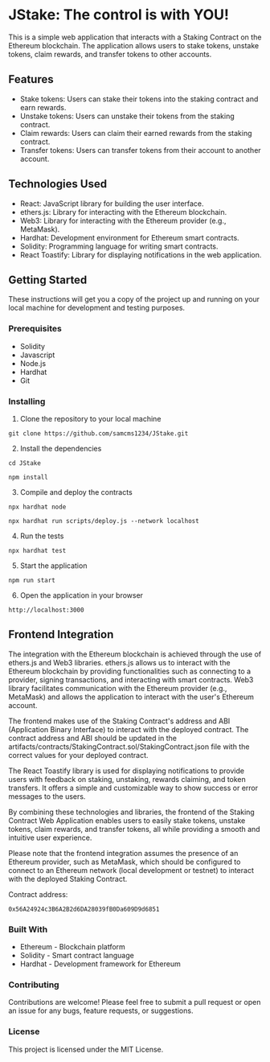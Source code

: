 # JStake: The control is with YOU!

This is a simple web application that interacts with a Staking Contract on the Ethereum blockchain. The application allows users to stake tokens, unstake tokens, claim rewards, and transfer tokens to other accounts.

## Features

- Stake tokens: Users can stake their tokens into the staking contract and earn rewards.
- Unstake tokens: Users can unstake their tokens from the staking contract.
- Claim rewards: Users can claim their earned rewards from the staking contract.
- Transfer tokens: Users can transfer tokens from their account to another account.

## Technologies Used

- React: JavaScript library for building the user interface.
- ethers.js: Library for interacting with the Ethereum blockchain.
- Web3: Library for interacting with the Ethereum provider (e.g., MetaMask).
- Hardhat: Development environment for Ethereum smart contracts.
- Solidity: Programming language for writing smart contracts.
- React Toastify: Library for displaying notifications in the web application.

## Getting Started

These instructions will get you a copy of the project up and running on your local machine for development and testing purposes.

### Prerequisites

- Solidity
- Javascript
- Node.js
- Hardhat
- Git

### Installing

1. Clone the repository to your local machine

```shell
git clone https://github.com/samcms1234/JStake.git
```

2. Install the dependencies

```shell
cd JStake
```
```shell
npm install
```

3. Compile and deploy the contracts

```shell
npx hardhat node
```

```shell
npx hardhat run scripts/deploy.js --network localhost
```

4. Run the tests

```shell
npx hardhat test
```

5. Start the application

```shell
npm run start
```

6. Open the application in your browser

```shell
http://localhost:3000
```

## Frontend Integration

The integration with the Ethereum blockchain is achieved through the use of ethers.js and Web3 libraries. ethers.js allows us to interact with the Ethereum blockchain by providing functionalities such as connecting to a provider, signing transactions, and interacting with smart contracts. Web3 library facilitates communication with the Ethereum provider (e.g., MetaMask) and allows the application to interact with the user's Ethereum account.

The frontend makes use of the Staking Contract's address and ABI (Application Binary Interface) to interact with the deployed contract. The contract address and ABI should be updated in the artifacts/contracts/StakingContract.sol/StakingContract.json file with the correct values for your deployed contract.

The React Toastify library is used for displaying notifications to provide users with feedback on staking, unstaking, rewards claiming, and token transfers. It offers a simple and customizable way to show success or error messages to the users.

By combining these technologies and libraries, the frontend of the Staking Contract Web Application enables users to easily stake tokens, unstake tokens, claim rewards, and transfer tokens, all while providing a smooth and intuitive user experience.

Please note that the frontend integration assumes the presence of an Ethereum provider, such as MetaMask, which should be configured to connect to an Ethereum network (local development or testnet) to interact with the deployed Staking Contract.

Contract address:
 ```shell
 0x56A24924c3B6A2B2d6DA28039fB0Da609D9d6851
 ```
### Built With

- Ethereum - Blockchain platform
- Solidity - Smart contract language
- Hardhat - Development framework for Ethereum

### Contributing

Contributions are welcome! Please feel free to submit a pull request or open an issue for any bugs, feature requests, or suggestions.

### License

This project is licensed under the MIT License.
